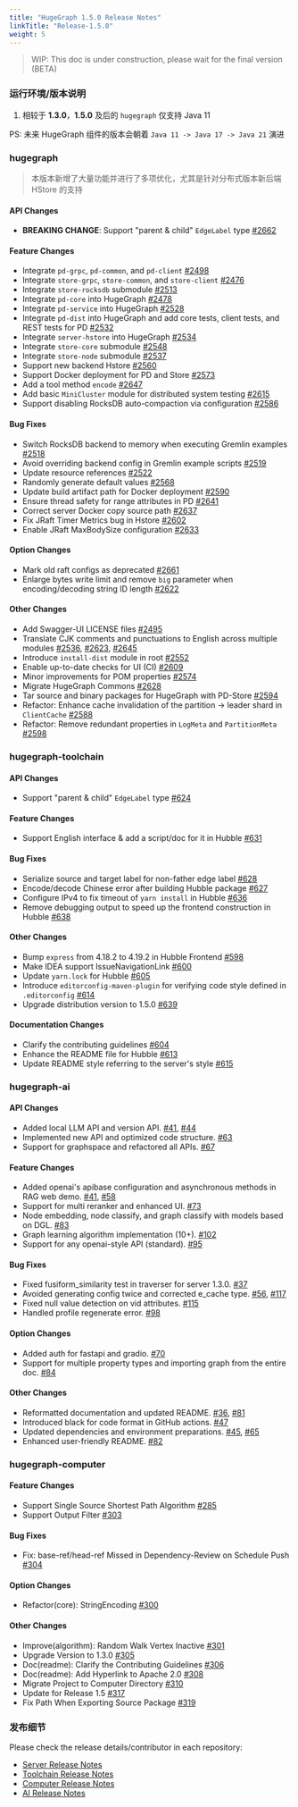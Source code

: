```yaml
---
title: "HugeGraph 1.5.0 Release Notes"
linkTitle: "Release-1.5.0"
weight: 5
---
```


> WIP: This doc is under construction, please wait for the final version (BETA) 

### 运行环境/版本说明

1. 相较于 **1.3.0**，**1.5.0** 及后的 `hugegraph` 仅支持 Java 11

PS: 未来 HugeGraph 组件的版本会朝着 `Java 11 -> Java 17 -> Java 21` 演进

### hugegraph

> 本版本新增了大量功能并进行了多项优化，尤其是针对分布式版本新后端 HStore 的支持

#### API Changes

- **BREAKING CHANGE**: Support "parent & child" `EdgeLabel` type [#2662](https://github.com/apache/incubator-hugegraph/pull/2662)

#### Feature Changes

- Integrate `pd-grpc`, `pd-common`, and `pd-client` [#2498](https://github.com/apache/incubator-hugegraph/pull/2498)
- Integrate `store-grpc`, `store-common`, and `store-client` [#2476](https://github.com/apache/incubator-hugegraph/pull/2476)
- Integrate `store-rocksdb` submodule [#2513](https://github.com/apache/incubator-hugegraph/pull/2513)
- Integrate `pd-core` into HugeGraph [#2478](https://github.com/apache/incubator-hugegraph/pull/2478)
- Integrate `pd-service` into HugeGraph [#2528](https://github.com/apache/incubator-hugegraph/pull/2528)
- Integrate `pd-dist` into HugeGraph and add core tests, client tests, and REST tests for PD [#2532](https://github.com/apache/incubator-hugegraph/pull/2532)
- Integrate `server-hstore` into HugeGraph [#2534](https://github.com/apache/incubator-hugegraph/pull/2534)
- Integrate `store-core` submodule [#2548](https://github.com/apache/incubator-hugegraph/pull/2548)
- Integrate `store-node` submodule [#2537](https://github.com/apache/incubator-hugegraph/pull/2537)
- Support new backend Hstore [#2560](https://github.com/apache/incubator-hugegraph/pull/2560)
- Support Docker deployment for PD and Store [#2573](https://github.com/apache/incubator-hugegraph/pull/2573)
- Add a tool method `encode` [#2647](https://github.com/apache/incubator-hugegraph/pull/2647)
- Add basic `MiniCluster` module for distributed system testing [#2615](https://github.com/apache/incubator-hugegraph/pull/2615)
- Support disabling RocksDB auto-compaction via configuration [#2586](https://github.com/apache/incubator-hugegraph/pull/2586)

#### Bug Fixes

- Switch RocksDB backend to memory when executing Gremlin examples [#2518](https://github.com/apache/incubator-hugegraph/pull/2518)
- Avoid overriding backend config in Gremlin example scripts [#2519](https://github.com/apache/incubator-hugegraph/pull/2519)
- Update resource references [#2522](https://github.com/apache/incubator-hugegraph/pull/2522)
- Randomly generate default values [#2568](https://github.com/apache/incubator-hugegraph/pull/2568)
- Update build artifact path for Docker deployment [#2590](https://github.com/apache/incubator-hugegraph/pull/2590)
- Ensure thread safety for range attributes in PD [#2641](https://github.com/apache/incubator-hugegraph/pull/2641)
- Correct server Docker copy source path [#2637](https://github.com/apache/incubator-hugegraph/pull/2637)
- Fix JRaft Timer Metrics bug in Hstore [#2602](https://github.com/apache/incubator-hugegraph/pull/2602)
- Enable JRaft MaxBodySize configuration [#2633](https://github.com/apache/incubator-hugegraph/pull/2633)

#### Option Changes

- Mark old raft configs as deprecated [#2661](https://github.com/apache/incubator-hugegraph/pull/2661)
- Enlarge bytes write limit and remove `big` parameter when encoding/decoding string ID length [#2622](https://github.com/apache/incubator-hugegraph/pull/2622)

#### Other Changes

- Add Swagger-UI LICENSE files [#2495](https://github.com/apache/incubator-hugegraph/pull/2495)
- Translate CJK comments and punctuations to English across multiple modules [#2536](https://github.com/apache/incubator-hugegraph/pull/2536), [#2623](https://github.com/apache/incubator-hugegraph/pull/2625), [#2645](https://github.com/apache/incubator-hugegraph/pull/2645)
- Introduce `install-dist` module in root [#2552](https://github.com/apache/incubator-hugegraph/pull/2552)
- Enable up-to-date checks for UI (CI) [#2609](https://github.com/apache/incubator-hugegraph/pull/2609)
- Minor improvements for POM properties [#2574](https://github.com/apache/incubator-hugegraph/pull/2574)
- Migrate HugeGraph Commons [#2628](https://github.com/apache/incubator-hugegraph/pull/2628)
- Tar source and binary packages for HugeGraph with PD-Store [#2594](https://github.com/apache/incubator-hugegraph/pull/2594)
- Refactor: Enhance cache invalidation of the partition → leader shard in `ClientCache` [#2588](https://github.com/apache/incubator-hugegraph/pull/2588)
- Refactor: Remove redundant properties in `LogMeta` and `PartitionMeta` [#2598](https://github.com/apache/incubator-hugegraph/pull/2598)

### hugegraph-toolchain

#### API Changes
- Support "parent & child" `EdgeLabel` type [#624](https://github.com/apache/incubator-hugegraph-toolchain/pull/624)

#### Feature Changes
- Support English interface & add a script/doc for it in Hubble [#631](https://github.com/apache/incubator-hugegraph-toolchain/pull/631)

#### Bug Fixes
- Serialize source and target label for non-father edge label [#628](https://github.com/apache/incubator-hugegraph-toolchain/pull/628)
- Encode/decode Chinese error after building Hubble package [#627](https://github.com/apache/incubator-hugegraph-toolchain/pull/627)
- Configure IPv4 to fix timeout of `yarn install` in Hubble [#636](https://github.com/apache/incubator-hugegraph-toolchain/pull/636)
- Remove debugging output to speed up the frontend construction in Hubble [#638](https://github.com/apache/incubator-hugegraph-toolchain/pull/638)

#### Other Changes
- Bump `express` from 4.18.2 to 4.19.2 in Hubble Frontend [#598](https://github.com/apache/incubator-hugegraph-toolchain/pull/598)
- Make IDEA support IssueNavigationLink [#600](https://github.com/apache/incubator-hugegraph-toolchain/pull/600)
- Update `yarn.lock` for Hubble [#605](https://github.com/apache/incubator-hugegraph-toolchain/pull/605)
- Introduce `editorconfig-maven-plugin` for verifying code style defined in `.editorconfig` [#614](https://github.com/apache/incubator-hugegraph-toolchain/pull/614)
- Upgrade distribution version to 1.5.0 [#639](https://github.com/apache/incubator-hugegraph-toolchain/pull/639)

#### Documentation Changes
- Clarify the contributing guidelines [#604](https://github.com/apache/incubator-hugegraph-toolchain/pull/604)
- Enhance the README file for Hubble [#613](https://github.com/apache/incubator-hugegraph-toolchain/pull/613)
- Update README style referring to the server's style [#615](https://github.com/apache/incubator-hugegraph-toolchain/pull/615)

### hugegraph-ai

#### API Changes

- Added local LLM API and version API. [#41](https://github.com/apache/incubator-hugegraph-ai/pull/41), [#44](https://github.com/apache/incubator-hugegraph-ai/pull/44)
- Implemented new API and optimized code structure. [#63](https://github.com/apache/incubator-hugegraph-ai/pull/63)
- Support for graphspace and refactored all APIs. [#67](https://github.com/apache/incubator-hugegraph-ai/pull/67)

#### Feature Changes

- Added openai's apibase configuration and asynchronous methods in RAG web demo. [#41](https://github.com/apache/incubator-hugegraph-ai/pull/41), [#58](https://github.com/apache/incubator-hugegraph-ai/pull/58)
- Support for multi reranker and enhanced UI. [#73](https://github.com/apache/incubator-hugegraph-ai/pull/73)
- Node embedding, node classify, and graph classify with models based on DGL. [#83](https://github.com/apache/incubator-hugegraph-ai/pull/83)
- Graph learning algorithm implementation (10+). [#102](https://github.com/apache/incubator-hugegraph-ai/pull/102)
- Support for any openai-style API (standard). [#95](https://github.com/apache/incubator-hugegraph-ai/pull/95)

#### Bug Fixes

- Fixed fusiform_similarity test in traverser for server 1.3.0. [#37](https://github.com/apache/incubator-hugegraph-ai/pull/37)
- Avoided generating config twice and corrected e_cache type. [#56](https://github.com/apache/incubator-hugegraph-ai/pull/56), [#117](https://github.com/apache/incubator-hugegraph-ai/pull/117)
- Fixed null value detection on vid attributes. [#115](https://github.com/apache/incubator-hugegraph-ai/pull/115)
- Handled profile regenerate error. [#98](https://github.com/apache/incubator-hugegraph-ai/pull/98)

#### Option Changes

- Added auth for fastapi and gradio. [#70](https://github.com/apache/incubator-hugegraph-ai/pull/70)
- Support for multiple property types and importing graph from the entire doc. [#84](https://github.com/apache/incubator-hugegraph-ai/pull/84)

#### Other Changes

- Reformatted documentation and updated README. [#36](https://github.com/apache/incubator-hugegraph-ai/pull/36), [#81](https://github.com/apache/incubator-hugegraph-ai/pull/81)
- Introduced black for code format in GitHub actions. [#47](https://github.com/apache/incubator-hugegraph-ai/pull/47)
- Updated dependencies and environment preparations. [#45](https://github.com/apache/incubator-hugegraph-ai/pull/45), [#65](https://github.com/apache/incubator-hugegraph-ai/pull/65)
- Enhanced user-friendly README. [#82](https://github.com/apache/incubator-hugegraph-ai/pull/82)

### hugegraph-computer

#### Feature Changes

- Support Single Source Shortest Path Algorithm [#285](https://github.com/apache/incubator-hugegraph-computer/pull/285)
- Support Output Filter [#303](https://github.com/apache/incubator-hugegraph-computer/pull/303)

#### Bug Fixes

- Fix: base-ref/head-ref Missed in Dependency-Review on Schedule Push [#304](https://github.com/apache/incubator-hugegraph-computer/pull/304)

#### Option Changes

- Refactor(core): StringEncoding [#300](https://github.com/apache/incubator-hugegraph-computer/pull/300)

#### Other Changes

- Improve(algorithm): Random Walk Vertex Inactive [#301](https://github.com/apache/incubator-hugegraph-computer/pull/301)
- Upgrade Version to 1.3.0 [#305](https://github.com/apache/incubator-hugegraph-computer/pull/305)
- Doc(readme): Clarify the Contributing Guidelines [#306](https://github.com/apache/incubator-hugegraph-computer/pull/306)
- Doc(readme): Add Hyperlink to Apache 2.0 [#308](https://github.com/apache/incubator-hugegraph-computer/pull/308)
- Migrate Project to Computer Directory [#310](https://github.com/apache/incubator-hugegraph-computer/pull/310)
- Update for Release 1.5 [#317](https://github.com/apache/incubator-hugegraph-computer/pull/317)
- Fix Path When Exporting Source Package [#319](https://github.com/apache/incubator-hugegraph-computer/pull/319)

### 发布细节

Please check the release details/contributor in each repository:

- [Server Release Notes](https://github.com/apache/incubator-hugegraph/releases)
- [Toolchain Release Notes](https://github.com/apache/incubator-hugegraph-toolchain/releases)
- [Computer Release Notes](https://github.com/apache/incubator-hugegraph-computer/releases)
- [AI Release Notes](https://github.com/apache/incubator-hugegraph-ai/releases)
